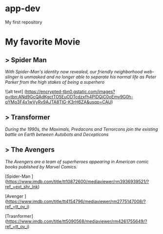 # app-dev
My first repository

  # My favorite Movie 

  ## > Spider Man
  *With Spider-Man's identity now revealed, our friendly neighborhood web-slinger is unmasked and no longer able to separate his normal life as Peter Parker from the        high stakes of being a superhero*
  
  ![alt text] (https://encrypted-tbn0.gstatic.com/images?q=tbn:ANd9GcQAdKgctTO5EuODTcdzxfh4PlDQjC0oEmy9G0h-qYMo3F4x1wVyRv9AJTA8TlG-K3rH6ZA&usqp=CAU)
  
  ## > Transformer
  *During the 1990s, the Maximals, Predacons and Terrorcons join the existing battle on Earth between Autobots and Decepticons*
  
  ## > The Avengers 
  *The Avengers are a team of superheroes appearing in American comic books published by Marvel Comics.*
 
   [Spider-Man ] (https://www.imdb.com/title/tt10872600/mediaviewer/rm3936939521/?ref_=ext_shr_lnk)
   
   
   [Avenger ] (https://www.imdb.com/title/tt4154796/mediaviewer/rm2775147008/?ref_=tt_ov_i)
  
  
   [Trasnformer] (https://www.imdb.com/title/tt5090568/mediaviewer/rm4261755649/?ref_=tt_ov_i)

  
 
 
 
